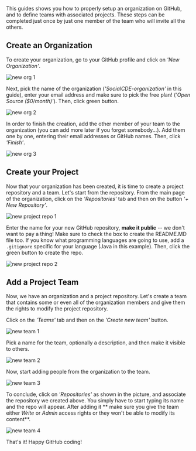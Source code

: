 This guides shows you how to properly setup an organization on GitHub, and to define teams with associated projects. These steps can be completed just once by just one member of the team who will invite all the others.

## Create an Organization
To create your organization, go to your GitHub profile and click on _'New Organization'_.

![new org 1](https://github.com/collab-uniba/socialcde4eclipse/blob/master/wikiImage/new%20org%201.png)

Next, pick the name of the organization (_'SocialCDE-organization'_ in this guide), enter your email address and make sure to pick the free plan! (_'Open Source ($0/month)'_). Then, click green button.

![new org 2](https://github.com/collab-uniba/socialcde4eclipse/blob/master/wikiImage/new%20org%202.png)

In order to finish the creation, add the other member of your team to the organization (you can add more later if you forget somebody...). Add them one by one, entering their email addresses or GitHub names. Then, click _'Finish'_.

![new org 3](https://github.com/collab-uniba/socialcde4eclipse/blob/master/wikiImage/new%20org%203.png)

## Create your Project
Now that your organization has been created, it is time to create a project repository and a team. Let's start from the repository. From the main page of the organization, click on the _'Repositories'_ tab and then on the button _'+ New Repository'_.

![new project repo 1](https://github.com/collab-uniba/socialcde4eclipse/blob/master/wikiImage/new%20repo%201.png)

Enter the name for your new GitHub repository, **make it public** -- we don't want to pay a thing! Make sure to check the box to create the README.MD file too. If you know what programming languages are going to use, add a `.gitignore` specific for your language (Java in this example). Then, click the green button to create the repo.

![new project repo 2](https://github.com/collab-uniba/socialcde4eclipse/blob/master/wikiImage/new%20repo%202.png)

## Add a Project Team
Now, we have an organization and a project repository. Let's create a team that contains some or even all of the organization members and give them the rights to modify the project repository.

Click on the _'Teams'_ tab and then on the _'Create new team'_ button.

![new team 1](https://github.com/collab-uniba/socialcde4eclipse/blob/master/wikiImage/new%20team%201.png)

Pick a name for the team, optionally a description, and then make it visible to others.

![new team 2](https://github.com/collab-uniba/socialcde4eclipse/blob/master/wikiImage/new%20team%202.png)

Now, start adding people from the organization to the team.

![new team 3](https://github.com/collab-uniba/socialcde4eclipse/blob/master/wikiImage/new%20team%203.png)

To conclude, click on _'Repositories'_ as shown in the picture, and associate the repository we created above. You simply have to start typing its name and the repo will appear. After adding it ** make sure you give the team either _Write_ or _Admin_ access rights or they won't be able to modify its content**. 

![new team 4](https://github.com/collab-uniba/socialcde4eclipse/blob/master/wikiImage/new%20team%204.png)

That's it! Happy GitHub coding!